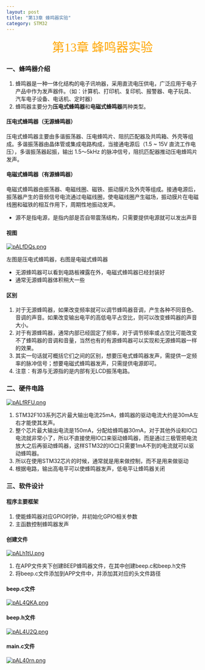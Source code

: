 ```yaml
---
layout: post
title: "第13章 蜂鸣器实验"
category: STM32
---
```


<center><font face = "楷体" color = orange size = 6>第13章 蜂鸣器实验</font></center>

### 一、蜂鸣器介绍
1. 蜂鸣器是一种一体化结构的电子讯响器，采用直流电压供电，广泛应用于电子产品中作为发声器件。（如：计算机、打印机、复印机、报警器、电子玩具、汽车电子设备、电话机、定时器）
2. 蜂鸣器主要分为**压电式蜂鸣器**和**电磁式蜂鸣器**两种类型。

#### 压电式蜂鸣器（无源蜂鸣器）
压电式蜂鸣器主要由多谐振荡器、压电蜂鸣片、阻抗匹配器及共鸣箱、外壳等组成。多谐振荡器由晶体管或集成电路构成，当接通电源后（1.5 ~ 15V 直流工作电压），多谐振荡器起振，输出 1.5～5kHz 的脉冲信号，阻抗匹配器推动压电蜂鸣片发声。

#### 电磁式蜂鸣器（有源蜂鸣器）
电磁式蜂鸣器由振荡器、电磁线圈、磁铁、振动膜片及外壳等组成。接通电源后，振荡器产生的音频信号电流通过电磁线圈，使电磁线圈产生磁场，振动膜片在电磁线圈和磁铁的相互作用下，周期性地振动发声。
- 源不是指电源，是指内部是否自带震荡结构，只需要提供电源就可以发出声音

#### 视图

[![pALfDQs.png](https://s21.ax1x.com/2024/12/18/pALfDQs.png)](https://imgse.com/i/pALfDQs)

左图是压电式蜂鸣器，右图是电磁式蜂鸣器
- 无源蜂鸣器可以看到电路板裸露在外，电磁式蜂鸣器已经封装好
- 通常无源蜂鸣器体积稍大一些

#### 区别
1. 对于无源蜂鸣器，如果改变频率就可以调节蜂鸣器音调，产生各种不同音色、音调的声音。如果改变输出电平的高低电平占空比，则可以改变蜂鸣器的声音大小。
2. 对于有源蜂鸣器，通常内部已经固定了频率，对于调节频率或占空比可能改变不了蜂鸣器的音调和音量，当然也有的有源蜂鸣器可以实现和无源蜂鸣器一样的效果。
3. 其实一句话就可概括它们之间的区别，想要压电式蜂鸣器发声，需提供一定频率的脉冲信号；想要电磁式蜂鸣器发声，只需提供电源即可。
4. 注意：有源与无源指的是内部有无LCD振荡电路。

### 二、硬件电路

[![pALfRFU.png](https://s21.ax1x.com/2024/12/18/pALfRFU.png)](https://imgse.com/i/pALfRFU)

1. STM32F103系列芯片最大输出电流25mA，蜂鸣器的驱动电流大约是30mA左右才能使其发声。
2. 整个芯片最大输出电流是150mA，分配给蜂鸣器30mA，对于其他外设和IO口电流就非常小了，所以不直接使用IO口来驱动蜂鸣器，而是通过三极管把电流放大之后再驱动蜂鸣器，这样STM32的IO口只需要1mA不到的电流就可以驱动蜂鸣器。
3. 所以在使用STM32芯片的时候，通常就是用来做控制，而不是用来做驱动
4. 根据电路，输出高电平可以使蜂鸣器发声，低电平让蜂鸣器关闭

### 三、软件设计
#### 程序主要框架
1. 使能蜂鸣器对应GPIO时钟，并初始化GPIO相关参数
2. 主函数控制蜂鸣器发声

#### 创建文件

[![pALh1tU.png](https://s21.ax1x.com/2024/12/18/pALh1tU.png)](https://imgse.com/i/pALh1tU)

1. 在APP文件夹下创建BEEP蜂鸣器文件，在其中创建beep.c和beep.h文件
2. 将beep.c文件添加到APP文件中，并添加其对应的头文件路径

#### beep.c文件

[![pAL4QKA.png](https://s21.ax1x.com/2024/12/18/pAL4QKA.png)](https://imgse.com/i/pAL4QKA)

#### beep.h文件

[![pAL4U2Q.png](https://s21.ax1x.com/2024/12/18/pAL4U2Q.png)](https://imgse.com/i/pAL4U2Q)

#### main.c文件

[![pAL40rn.png](https://s21.ax1x.com/2024/12/18/pAL40rn.png)](https://imgse.com/i/pAL40rn)